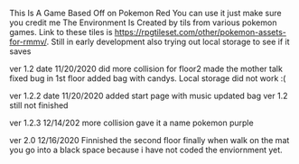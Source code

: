 This Is A Game Based Off on Pokemon Red 
You can use it just make sure you credit me
The Environment Is Created by tils from various pokemon games.
Link to these tiles is https://rpgtileset.com/other/pokemon-assets-for-rmmv/.
Still in early development
also trying out local storage to see if it saves


ver 1.2 date 11/20/2020
did more collision for floor2 made the mother talk fixed bug in 1st floor added bag with candys.
Local storage did not work :(

ver 1.2.2 date 11/20/2020
added start page with music updated bag ver 1.2 still not finished

ver 1.2.3 12/14/202
more collision gave it a name pokemon purple

ver 2.0 12/16/2020
Finnished the second floor finally when walk on the mat you go into a black space because i have not coded the enviornment yet.

